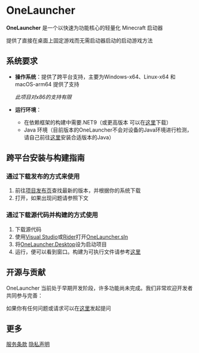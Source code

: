 # OneLauncher

**OneLauncher** 是一个以快速为功能核心的轻量化 Minecraft 启动器

提供了直接在桌面上固定游戏而无需启动器启动的启动游戏方法

## 系统要求

- **操作系统**：提供了跨平台支持，主要为Windows-x64、Linux-x64 和 macOS-arm64 提供了支持
  
  *此项目对x86的支持有限*
  
- **运行环境**：
  - 在依赖框架的构建中需要.NET9（或更高版本 可以在[这里](https://dotnet.microsoft.com/zh-cn/download/dotnet/9.0)下载）
  - Java 环境（目前版本的OneLauncher不会对设备的Java环境进行检测，请自己前往[这里](https://www.oracle.com/java/technologies/downloads/)安装合适版本的Java）

## 跨平台安装与构建指南

### 通过下载发布的方式来使用

1. 前往[项目发布页](https://github.com/abbcccbba/OneLauncher/releases)查找最新的版本，并根据你的系统下载
2. 打开，如果出现问题请参照下文

### 通过下载源代码并构建的方式使用

1. 下载源代码
2. 使用[Visual Studio](https://visualstudio.microsoft.com/)或[Rider](https://www.jetbrains.com/rider/)打开[OneLauncher.sln](https://github.com/abbcccbba/OneLauncher/blob/master/OneLauncher.sln)
3. 将[OneLauncher.Desktop](https://github.com/abbcccbba/OneLauncher/blob/master/OneLauncher.Desktop/OneLauncher.Desktop.csproj)设为启动项目
4. 运行，便可以看到窗口。构建为可执行文件请参考[这里](https://www.google.com/)

## 开源与贡献

OneLauncher 当前处于早期开发阶段，许多功能尚未完成。我们非常欢迎开发者共同参与完善：

如果你有任何问题或请求可以在[这里](https://github.com/abbcccbba/OneLauncher/issues)发起提问

## 更多

[服务条款](https://github.com/abbcccbba/OneLauncher/blob/master/Terms_of_Service.md)
[隐私声明](https://github.com/abbcccbba/OneLauncher/blob/master/Privacy_Policy.md)


